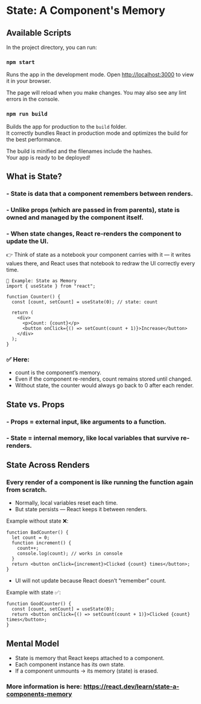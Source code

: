 # State: A Component's Memory

## Available Scripts

In the project directory, you can run:

### `npm start`

Runs the app in the development mode.
Open [http://localhost:3000](http://localhost:3000) to view it in your browser.

The page will reload when you make changes.
You may also see any lint errors in the console.

### `npm run build`

Builds the app for production to the `build` folder.\
It correctly bundles React in production mode and optimizes the build for the best performance.

The build is minified and the filenames include the hashes.\
Your app is ready to be deployed!

## What is State?
### - State is data that a component remembers between renders.
### - Unlike props (which are passed in from parents), state is owned and managed by the component itself.
### - When state changes, React re-renders the component to update the UI.

👉 Think of state as a notebook your component carries with it — it writes values there, and React uses that notebook to redraw the UI correctly every time.
```
🔹 Example: State as Memory
import { useState } from "react";

function Counter() {
  const [count, setCount] = useState(0); // state: count

  return (
    <div>
      <p>Count: {count}</p>
      <button onClick={() => setCount(count + 1)}>Increase</button>
    </div>
  );
}
```

### ✅ Here:
 - count is the component’s memory.
 - Even if the component re-renders, count remains stored until changed.
 - Without state, the counter would always go back to 0 after each render.

## State vs. Props
### - Props = external input, like arguments to a function.
### - State = internal memory, like local variables that survive re-renders.

## State Across Renders

### Every render of a component is like running the function again from scratch.
 - Normally, local variables reset each time.
 - But state persists — React keeps it between renders.

Example without state ❌:
```
function BadCounter() {
  let count = 0;
  function increment() {
    count++;
    console.log(count); // works in console
  }
  return <button onClick={increment}>Clicked {count} times</button>;
}
```
 - UI will not update because React doesn’t “remember” count.

Example with state ✅:
```
function GoodCounter() {
  const [count, setCount] = useState(0);
  return <button onClick={() => setCount(count + 1)}>Clicked {count} times</button>;
}
```
## Mental Model
 - State is memory that React keeps attached to a component.
 - Each component instance has its own state.
 - If a component unmounts → its memory (state) is erased.

### More information is here: https://react.dev/learn/state-a-components-memory
